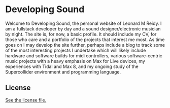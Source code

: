 # Developing Sound

Welcome to Developing Sound, the personal website of Leonard M Reidy. I am a
fullstack developer by day and a sound designer/electronic musician by night.
The site is, for now, a basic profile. It should include my CV, for those who
care and a portfolio of the projects that interest me most. As time goes on I
may develop the site further, perhaps include a blog to track some of the most
interesting projects I undertake which will likely include hardware and software 
builds for midi controllers, various software-centric music projects with a 
heavy emphasis on Max for Live devices, my experiences with Tidal and Max 8,
and my ongoing study of the Supercollider environment and programming language.

## License

[See the license file.](./LICENSE.md)
